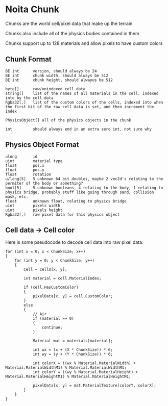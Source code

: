 # Noita Chunk
Chunks are the world cell/pixel data that make up the terrain

Chunks also include all of the physics bodies contained in them

Chunks support up to 128 materials and allow pixels to have custom colors

## Chunk Format

```
BE int      version, should always be 24
BE int      chunk width, should always be 512
BE int      chunk height, should alwayus be 512

byte[]      raw/unindexed cell data
string[]    list of the names of all materials in the cell, indexed into by the cell data
Rgba32[,]   list of the custom colors of the cells, indexed into when the first bit of the raw cell data is set, and then increment the index

PhysicsObject[] all of the physics objects in the chunk

int         should always end in an extra zero int, not sure why
```

## Physics Object Format

```
ulong       id
uint        material type
float       pos.x
float       pos.y
float       rotation
u/long[5]   5 unknown 64 bit doubles, maybe 2 vec2d's relating to the permiter of the body or something?
bool[5]     5 unknown booleans, 4 relating to the body, 1 relating to physics bridge. probably stuff like going through sand, collision mask, etc.
float       unknown float, relating to physics bridge
uint        pixels width
uint        pixels height
Rgba32[,]   raw pixel data for this physics object
```


## Cell data -> Cell color
Here is some pseudocode to decode cell data into raw pixel data:

```
for (int x = 0; x < ChunkSize; x++)
{
    for (int y = 0; y < ChunkSize; y++)
    {
        Cell = cells[x, y];

        int material = cell.MaterialIndex;

        if (cell.HasCustomColor)
        {
            pixelData[x, y] = cell.CustomColor;
        }
        else
        {
            // Air
            if (material == 0)
            {
                continue;
            }

            Material mat = materials[material];

            int wx = (x + (X * ChunkSize)) * 6;
            int wy = (y + (Y * ChunkSize)) * 6;

            int colorX = ((wx % Material.MaterialWidth) + Material.MaterialWidthM1) % Material.MaterialWidthM1;
            int colorY = ((wy % Material.MaterialHeight) + Material.MaterialHeightM1) % Material.MaterialHeightM1;

            pixelData[x, y] = mat.MaterialTexture[colorY, colorX];
        }
    }
}
```
